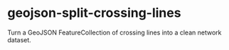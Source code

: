# geojson-split-crossing-lines
Turn a GeoJSON FeatureCollection of crossing lines into a clean network dataset.
